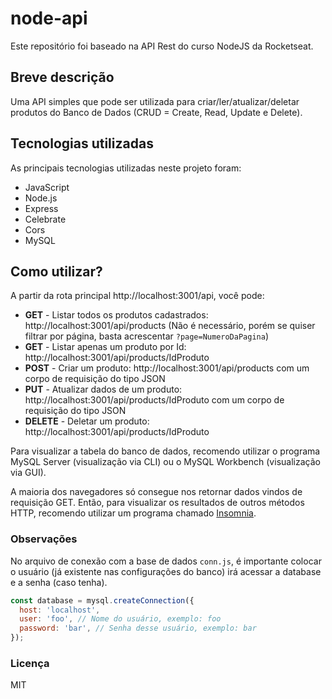 # node-api

Este repositório foi baseado na API Rest do curso NodeJS da Rocketseat.

## Breve descrição

Uma API simples que pode ser utilizada para criar/ler/atualizar/deletar produtos do Banco de Dados (CRUD = Create, Read, Update e Delete).

## Tecnologias utilizadas

As principais tecnologias utilizadas neste projeto foram:

* JavaScript
* Node.js
* Express
* Celebrate
* Cors
* MySQL

## Como utilizar?

A partir da rota principal http://localhost:3001/api, você pode:

* **GET** - Listar todos os produtos cadastrados: http://localhost:3001/api/products (Não é necessário, porém se quiser filtrar por página, basta acrescentar `?page=NumeroDaPagina`)
* **GET** - Listar apenas um produto por Id: http://localhost:3001/api/products/IdProduto
* **POST** - Criar um produto: http://localhost:3001/api/products com um corpo de requisição do tipo JSON
* **PUT** - Atualizar dados de um produto: http://localhost:3001/api/products/IdProduto com um corpo de requisição do tipo JSON
* **DELETE** - Deletar um produto: http://localhost:3001/api/products/IdProduto

Para visualizar a tabela do banco de dados, recomendo utilizar o programa MySQL Server (visualização via CLI) ou o MySQL Workbench (visualização via GUI).

A maioria dos navegadores só consegue nos retornar dados vindos de requisição GET. Então, para  visualizar os resultados de outros métodos HTTP, recomendo utilizar um programa chamado [Insomnia](https://insomnia.rest/).

### Observações

No arquivo de conexão com a base de dados `conn.js`, é importante colocar o usuário (já existente nas configurações do banco) irá acessar a database e a senha (caso tenha).

```javascript
const database = mysql.createConnection({
  host: 'localhost',
  user: 'foo', // Nome do usuário, exemplo: foo
  password: 'bar', // Senha desse usuário, exemplo: bar
});
```

### Licença

MIT
